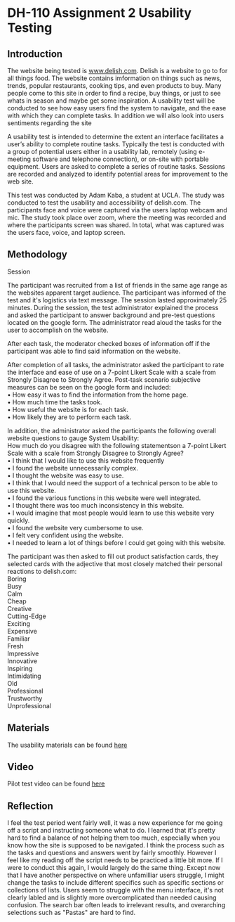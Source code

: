 # DH-110 Assignment 2 Usability Testing

## Introduction
The website being tested is www.delish.com. Delish is a website to go to for all things food. The website contains imformation on things such as news, trends, popular restaurants, cooking tips, and even products to buy. Many people come to this site in order to find a recipe, buy things, or just to see whats in season and maybe get some inspiration. A usability test will be conducted to see how easy users find the system to navigate, and the ease with which they can complete tasks. In addition we will also look into users sentiments regarding the site

A usability test is intended to determine the extent an interface facilitates a user’s ability to complete routine tasks. Typically the test is conducted with a group of potential users either in a usability lab, remotely (using e-meeting software and telephone connection), or on-site with portable equipment. Users are asked to complete a series of routine tasks. Sessions are recorded and analyzed to identify potential areas for improvement to the web site. 

This test was conducted by Adam Kaba, a student at UCLA. The study was conducted to test the usability and accessibility of delish.com. The participants face and voice were captured via the users laptop webcam and mic. The study took place over zoom, where the meeting was recorded and where the participants screen was shared. In total, what was captured was the users face, voice, and laptop screen.

## Methodology
Session

The participant was recruited from a list of friends in the same age range as the websites apparent target audience. The participant was informed of the test and it's logistics via text message. The session lasted approximately 25 minutes. During the session, the test administrator explained the process and asked the participant to answer background and pre-test questions located on the google form. The administrator read aloud the tasks for the user to accomplish on the website.

After each task, the moderator checked boxes of information off if the participant was able to find said information on the website.

After completion of all tasks, the administrator asked the participant to rate the interface and ease of use on a 7-point Likert Scale with a scale from Strongly Disagree to Strongly Agree. Post-task scenario subjective measures can be seen on the google form and included:   
•	How easy it was to find the information from the home page.  
•	How much time the tasks took.  
•	How useful the website is for each task.  
•	How likely they are to perform each task.  

In addition, the administrator asked the participants the following overall website questions to gauge System Usability:  
How much do you disagree with the following statementson a 7-point Likert Scale with a scale from Strongly Disagree to Strongly Agree?    
•	I think that I would like to use this website frequently    
•	I found the website unnecessarily complex.  
•	I thought the website was easy to use.   
•	I think that I would need the support of a technical person to be able to use this website.  
•	I found the various functions in this website were well integrated.  
•	I thought there was too much inconsistency in this website.   
•	I would imagine that most people would learn to use this website very quickly.  
•	I found the website very cumbersome to use.  
•	I felt very confident using the website.   
•	I needed to learn a lot of things before I could get going with this website.   

The participant was then asked to fill out product satisfaction cards, they selected cards with the adjective that most closely matched their personal reactions to delish.com:  
Boring  
Busy  
Calm  
Cheap  
Creative  
Cutting-Edge  
Exciting  
Expensive  
Familiar  
Fresh  
Impressive  
Innovative  
Inspiring  
Intimidating  
Old  
Professional  
Trustworthy  
Unprofessional  

## Materials

The usability materials can be found [here](https://forms.gle/hJDzGb8uiUD7xbry8)

## Video 

Pilot test video can be found [here](https://drive.google.com/file/d/1T_5dpC0mlqBPRcgWQprRLzmoUjLzLxpW/view?usp=sharing)

## Reflection

I feel the test period went fairly well, it was a new experience for me going off a script and instructing someone what to do. I learned that it's pretty hard to find a balance of not helping them too much, especially when you know how the site is supposed to be navigated. I think the process such as the tasks and questions and answers went by fairly smoothly. However I feel like my reading off the script needs to be practiced a little bit more. If I were to conduct this again, I would largely do the same thing. Except now that I have another perspective on where unfamilliar users struggle, I might change the tasks to include different specifics such as specific sections or collections of lists. Users seem to struggle with the menu interface, it's not clearly labled and is slightly more overcomplicated than needed causing confusion. The search bar often leads to irrelevant results, and overarching selections such as "Pastas" are hard to find.



